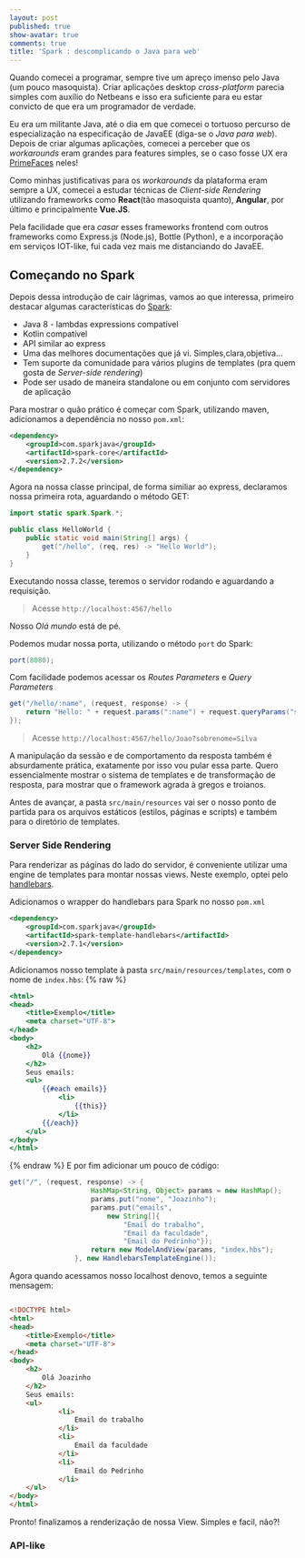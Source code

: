 ```yaml
---
layout: post
published: true
show-avatar: true
comments: true
title: 'Spark : descomplicando o Java para web'
---
```

Quando comecei a programar, sempre tive um apreço imenso pelo Java (um pouco masoquista). Criar aplicações desktop *cross-platform* parecia simples com auxílio do Netbeans e isso era suficiente para eu estar convicto de que era um programador de verdade.

Eu era um militante Java, até o dia em que comecei o tortuoso percurso de especialização na especificação de JavaEE (diga-se o *Java para web*). Depois de criar algumas aplicações, comecei a perceber que os *workarounds* eram grandes para features simples, se o caso fosse UX era [PrimeFaces](http://primefaces.org) neles!

Como minhas justificativas para os *workarounds* da plataforma eram sempre a UX, comecei a estudar técnicas de *Client-side Rendering* utilizando frameworks como **React**(tão masoquista quanto), **Angular**, por último e principalmente **Vue.JS**.

Pela facilidade que era *casar* esses frameworks frontend com outros frameworks como Express.js (Node.js), Bottle (Python), e a incorporação em serviços IOT-like, fui cada vez mais me distanciando do JavaEE.

## Começando no Spark

Depois dessa introdução de cair lágrimas, vamos ao que interessa, primeiro destacar algumas características do [Spark](http://sparkjava.com/documentation):

* Java 8 - lambdas expressions compatível
* Kotlin compatível
* API similar ao express
* Uma das melhores documentações que já vi. Simples,clara,objetiva...
* Tem suporte da comunidade para vários plugins de templates (pra quem gosta de *Server-side rendering*)
* Pode ser usado de maneira standalone ou em conjunto com servidores de aplicação

Para mostrar o quão prático é começar com Spark, utilizando maven, adicionamos a dependência no nosso `pom.xml`:
```xml
<dependency>
    <groupId>com.sparkjava</groupId>
    <artifactId>spark-core</artifactId>
    <version>2.7.2</version>
</dependency>
```

Agora na nossa classe principal, de forma similiar ao express, declaramos nossa primeira rota, aguardando o método GET:
```java
import static spark.Spark.*;

public class HelloWorld {
    public static void main(String[] args) {
        get("/hello", (req, res) -> "Hello World");
    }
}
```

Executando nossa classe, teremos o servidor rodando e aguardando a requisição.

> Acesse `http://localhost:4567/hello`

Nosso *Olá mundo* está de pé.

Podemos mudar nossa porta, utilizando o método `port` do Spark:
```java
port(8080);
```
Com facilidade podemos acessar os *Routes Parameters* e *Query Parameters*
```java
get("/hello/:name", (request, response) -> {
    return "Hello: " + request.params(":name") + request.queryParams("sobrenome");
});
```
> Acesse `http://localhost:4567/hello/Joao?sobrenome=Silva`

A manipulação da sessão e de comportamento da resposta também é absurdamente prática, exatamente por isso vou pular essa parte. Quero essencialmente mostrar o sistema de templates e de transformação de resposta, para mostrar que o framework agrada à gregos e troianos.

Antes de avançar, a pasta `src/main/resources` vai ser o nosso ponto de partida para os arquivos estáticos (estilos, páginas e scripts) e também para o diretório de templates.

### Server Side Rendering

Para renderizar as páginas do lado do servidor, é conveniente utilizar uma engine de templates para montar nossas views.
Neste exemplo, optei pelo [handlebars](https://handlebarsjs.com).

Adicionamos o wrapper do handlebars para Spark no nosso `pom.xml`

```xml
<dependency>
    <groupId>com.sparkjava</groupId>
    <artifactId>spark-template-handlebars</artifactId>
    <version>2.7.1</version>
</dependency>

```

Adicionamos nosso template à pasta `src/main/resources/templates`, com o nome de `index.hbs`: 
{% raw %}
```hbs
<html>
<head>
    <title>Exemplo</title>
    <meta charset="UTF-8">
</head>
<body>
    <h2>
        Olá {{nome}}
    </h2>
    Seus emails:
    <ul>
        {{#each emails}}
            <li>
                {{this}}
            </li>
        {{/each}}
    </ul>
</body>
</html>

```
{% endraw %}
E por fim adicionar um pouco de código: 
```java
get("/", (request, response) -> {
                    HashMap<String, Object> params = new HashMap();
                    params.put("nome", "Joazinho");
                    params.put("emails",
                    	new String[]{
                            "Email do trabalho", 
                            "Email da faculdade", 
                            "Email do Pedrinho"});
                    return new ModelAndView(params, "index.hbs");
                }, new HandlebarsTemplateEngine());
```

Agora quando acessamos nosso localhost denovo, temos a seguinte mensagem:

```html

<!DOCTYPE html>
<html>
<head>
    <title>Exemplo</title>
    <meta charset="UTF-8">
</head>
<body>
    <h2>
        Olá Joazinho
    </h2>
    Seus emails:
    <ul>
            <li>
                Email do trabalho
            </li>
            <li>
                Email da faculdade
            </li>
            <li>
                Email do Pedrinho
            </li>
    </ul>
</body>
</html>
```
Pronto! finalizamos a renderização de nossa View. Simples e facil, não?!

### API-like
